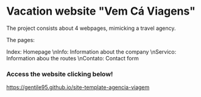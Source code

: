 # Vacation website "Vem Cá Viagens"

The project consists about 4 webpages, mimicking a travel agency.

The pages:

Index: Homepage
\nInfo: Information about the company
\nServico: Information abou the routes
\nContato: Contact form

### Access the website clicking below!
https://gentile95.github.io/site-template-agencia-viagem
